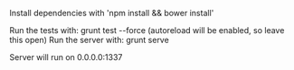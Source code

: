 Install dependencies with 'npm install && bower install'

Run the tests with: grunt test --force (autoreload will be enabled, so leave this open)
Run the server with: grunt serve

Server will run on 0.0.0.0:1337
